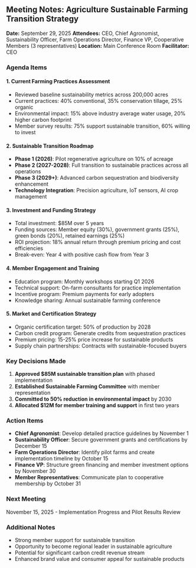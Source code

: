 ## Meeting Notes: Agriculture Sustainable Farming Transition Strategy

**Date:** September 29, 2025
**Attendees:** CEO, Chief Agronomist, Sustainability Officer, Farm Operations Director, Finance VP, Cooperative Members (3 representatives)
**Location:** Main Conference Room
**Facilitator:** CEO

### Agenda Items

#### 1. Current Farming Practices Assessment
- Reviewed baseline sustainability metrics across 200,000 acres
- Current practices: 40% conventional, 35% conservation tillage, 25% organic
- Environmental impact: 15% above industry average water usage, 20% higher carbon footprint
- Member survey results: 75% support sustainable transition, 60% willing to invest

#### 2. Sustainable Transition Roadmap
- **Phase 1 (2026)**: Pilot regenerative agriculture on 10% of acreage
- **Phase 2 (2027-2028)**: Full transition to sustainable practices across all operations
- **Phase 3 (2029+)**: Advanced carbon sequestration and biodiversity enhancement
- **Technology Integration**: Precision agriculture, IoT sensors, AI crop management

#### 3. Investment and Funding Strategy
- Total investment: $85M over 5 years
- Funding sources: Member equity (30%), government grants (25%), green bonds (20%), retained earnings (25%)
- ROI projection: 18% annual return through premium pricing and cost efficiencies
- Break-even: Year 4 with positive cash flow from Year 3

#### 4. Member Engagement and Training
- Education program: Monthly workshops starting Q1 2026
- Technical support: On-farm consultants for practice implementation
- Incentive program: Premium payments for early adopters
- Knowledge sharing: Annual sustainable farming conference

#### 5. Market and Certification Strategy
- Organic certification target: 50% of production by 2028
- Carbon credit program: Generate credits from sequestration practices
- Premium pricing: 15-25% price increase for sustainable products
- Supply chain partnerships: Contracts with sustainable-focused buyers

### Key Decisions Made

1. **Approved $85M sustainable transition plan** with phased implementation
2. **Established Sustainable Farming Committee** with member representation
3. **Committed to 50% reduction in environmental impact** by 2030
4. **Allocated $12M for member training and support** in first two years

### Action Items

- **Chief Agronomist**: Develop detailed practice guidelines by November 1
- **Sustainability Officer**: Secure government grants and certifications by December 15
- **Farm Operations Director**: Identify pilot farms and create implementation timeline by October 15
- **Finance VP**: Structure green financing and member investment options by November 30
- **Member Representatives**: Communicate plan to cooperative membership by October 31

### Next Meeting
November 15, 2025 - Implementation Progress and Pilot Results Review

### Additional Notes
- Strong member support for sustainable transition
- Opportunity to become regional leader in sustainable agriculture
- Potential for significant carbon credit revenue stream
- Enhanced brand value and consumer appeal for sustainable products
